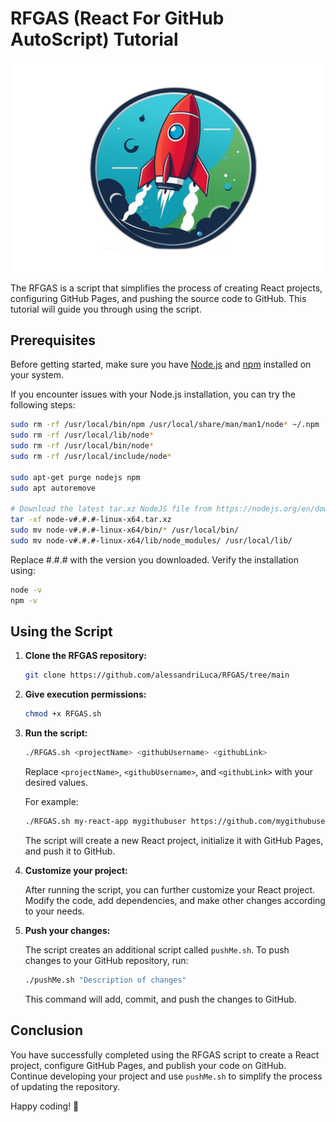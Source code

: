 
# RFGAS (React For GitHub AutoScript) Tutorial
![Alt Text](img.png)

The RFGAS is a script that simplifies the process of creating React projects, configuring GitHub Pages, and pushing the source code to GitHub. This tutorial will guide you through using the script.

## Prerequisites

Before getting started, make sure you have [Node.js](https://nodejs.org/) and [npm](https://www.npmjs.com/) installed on your system.

If you encounter issues with your Node.js installation, you can try the following steps:

```bash
sudo rm -rf /usr/local/bin/npm /usr/local/share/man/man1/node* ~/.npm
sudo rm -rf /usr/local/lib/node*
sudo rm -rf /usr/local/bin/node*
sudo rm -rf /usr/local/include/node*

sudo apt-get purge nodejs npm
sudo apt autoremove

# Download the latest tar.xz NodeJS file from https://nodejs.org/en/download/
tar -xf node-v#.#.#-linux-x64.tar.xz
sudo mv node-v#.#.#-linux-x64/bin/* /usr/local/bin/
sudo mv node-v#.#.#-linux-x64/lib/node_modules/ /usr/local/lib/
```
Replace #.#.# with the version you downloaded.
Verify the installation using:
```bash
node -v
npm -v
```
## Using the Script

1. **Clone the RFGAS repository:**

    ```bash
    git clone https://github.com/alessandriLuca/RFGAS/tree/main
    ```

2. **Give execution permissions:**

    ```bash
    chmod +x RFGAS.sh
    ```

3. **Run the script:**

    ```bash
    ./RFGAS.sh <projectName> <githubUsername> <githubLink>
    ```

    Replace `<projectName>`, `<githubUsername>`, and `<githubLink>` with your desired values.

    For example:

    ```bash
    ./RFGAS.sh my-react-app mygithubuser https://github.com/mygithubuser/my-react-app.git
    ```

    The script will create a new React project, initialize it with GitHub Pages, and push it to GitHub.

4. **Customize your project:**

    After running the script, you can further customize your React project. Modify the code, add dependencies, and make other changes according to your needs.

5. **Push your changes:**

    The script creates an additional script called `pushMe.sh`. To push changes to your GitHub repository, run:

    ```bash
    ./pushMe.sh "Description of changes"
    ```

    This command will add, commit, and push the changes to GitHub.

## Conclusion

You have successfully completed using the RFGAS script to create a React project, configure GitHub Pages, and publish your code on GitHub. Continue developing your project and use `pushMe.sh` to simplify the process of updating the repository.

Happy coding! 🚀
